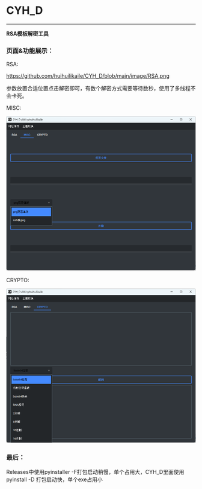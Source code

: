 # CYH_D

------

**RSA模板解密工具**

### 页面&功能展示：

RSA:

https://github.com/huihuilikaile/CYH_D/blob/main/image/RSA.png

参数放置合适位置点击解密即可，有数个解密方式需要等待数秒，使用了多线程不会卡死。

MISC:

![MISC](image\MISC.png)

CRYPTO:

![CRYPTO](image\CRYPTO.png)

### 最后：

Releases中使用pyinstaller -F打包启动稍慢，单个占用大，CYH_D里面使用pyinstall -D 打包启动快，单个exe占用小


